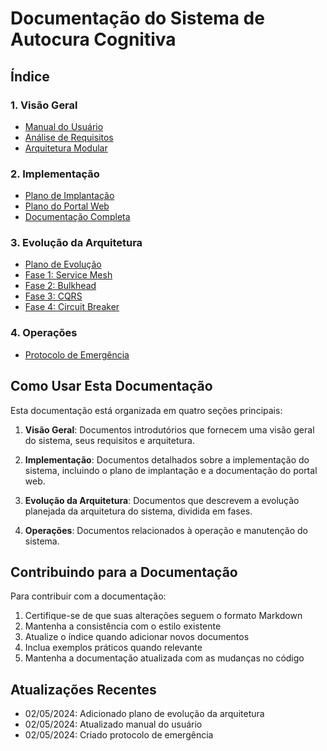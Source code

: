 # Documentação do Sistema de Autocura Cognitiva

## Índice

### 1. Visão Geral
- [Manual do Usuário](manual_usuario.md)
- [Análise de Requisitos](analise_requisitos.md)
- [Arquitetura Modular](arquitetura_modular.md)

### 2. Implementação
- [Plano de Implantação](plano_implantacao.md)
- [Plano do Portal Web](plano_portal_web.md)
- [Documentação Completa](documentacao_completa.md)

### 3. Evolução da Arquitetura
- [Plano de Evolução](plano_evolucao_arquitetura.md)
- [Fase 1: Service Mesh](fase1_service_mesh.md)
- [Fase 2: Bulkhead](fase2_bulkhead.md)
- [Fase 3: CQRS](fase3_cqrs.md)
- [Fase 4: Circuit Breaker](fase4_circuit_breaker.md)

### 4. Operações
- [Protocolo de Emergência](protocolo_emergencia.md)

## Como Usar Esta Documentação

Esta documentação está organizada em quatro seções principais:

1. **Visão Geral**: Documentos introdutórios que fornecem uma visão geral do sistema, seus requisitos e arquitetura.

2. **Implementação**: Documentos detalhados sobre a implementação do sistema, incluindo o plano de implantação e a documentação do portal web.

3. **Evolução da Arquitetura**: Documentos que descrevem a evolução planejada da arquitetura do sistema, dividida em fases.

4. **Operações**: Documentos relacionados à operação e manutenção do sistema.

## Contribuindo para a Documentação

Para contribuir com a documentação:

1. Certifique-se de que suas alterações seguem o formato Markdown
2. Mantenha a consistência com o estilo existente
3. Atualize o índice quando adicionar novos documentos
4. Inclua exemplos práticos quando relevante
5. Mantenha a documentação atualizada com as mudanças no código

## Atualizações Recentes

- 02/05/2024: Adicionado plano de evolução da arquitetura
- 02/05/2024: Atualizado manual do usuário
- 02/05/2024: Criado protocolo de emergência 